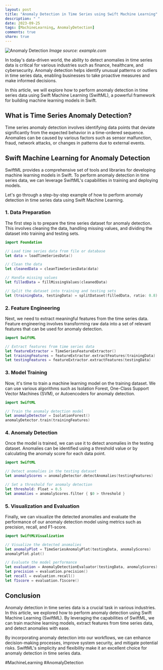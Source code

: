 ```yaml
---
layout: post
title: "Anomaly Detection in Time Series using Swift Machine Learning"
description: " "
date: 2023-09-25
tags: [MachineLearning, AnomalyDetection]
comments: true
share: true
---
```


![Anomaly Detection](https://example.com/anomaly_detection.png)
*Image source: example.com*

In today's data-driven world, the ability to detect anomalies in time series data is critical for various industries such as finance, healthcare, and cybersecurity. Anomaly detection helps identify unusual patterns or outliers in time series data, enabling businesses to take proactive measures and make informed decisions.

In this article, we will explore how to perform anomaly detection in time series data using Swift Machine Learning (SwiftML), a powerful framework for building machine learning models in Swift.

## What is Time Series Anomaly Detection?

Time series anomaly detection involves identifying data points that deviate significantly from the expected behavior in a time-ordered sequence. Anomalies can be caused by various factors such as sensor malfunction, fraud, network attacks, or changes in patterns due to external events.

## Swift Machine Learning for Anomaly Detection

SwiftML provides a comprehensive set of tools and libraries for developing machine learning models in Swift. To perform anomaly detection in time series data, we can leverage SwiftML's capabilities in training and deploying models.

Let's go through a step-by-step example of how to perform anomaly detection in time series data using Swift Machine Learning.

### 1. Data Preparation
The first step is to prepare the time series dataset for anomaly detection. This involves cleaning the data, handling missing values, and dividing the dataset into training and testing sets.

```swift
import Foundation

// Load time series data from file or database
let data = loadTimeSeriesData()

// Clean the data
let cleanedData = cleanTimeSeriesData(data)

// Handle missing values
let filledData = fillMissingValues(cleanedData)

// Split the dataset into training and testing sets
let (trainingData, testingData) = splitDataset(filledData, ratio: 0.8)
```

### 2. Feature Engineering
Next, we need to extract meaningful features from the time series data. Feature engineering involves transforming raw data into a set of relevant features that can be used for anomaly detection.

```swift
import SwiftML

// Extract features from time series data
let featureExtractor = TimeSeriesFeatureExtractor()
let trainingFeatures = featureExtractor.extractFeatures(trainingData)
let testingFeatures = featureExtractor.extractFeatures(testingData)
```

### 3. Model Training
Now, it's time to train a machine learning model on the training dataset. We can use various algorithms such as Isolation Forest, One-Class Support Vector Machines (SVM), or Autoencoders for anomaly detection.

```swift
import SwiftML

// Train the anomaly detection model
let anomalyDetector = IsolationForest()
anomalyDetector.train(trainingFeatures)
```

### 4. Anomaly Detection
Once the model is trained, we can use it to detect anomalies in the testing dataset. Anomalies can be identified using a threshold value or by calculating the anomaly score for each data point.

```swift
import SwiftML

// Detect anomalies in the testing dataset
let anomalyScores = anomalyDetector.detectAnomalies(testingFeatures)

// Set a threshold for anomaly detection
let threshold: Float = 0.5
let anomalies = anomalyScores.filter { $0 > threshold }
```

### 5. Visualization and Evaluation
Finally, we can visualize the detected anomalies and evaluate the performance of our anomaly detection model using metrics such as precision, recall, and F1-score.

```swift
import SwiftMLVisualization

// Visualize the detected anomalies
let anomalyPlot = TimeSeriesAnomalyPlot(testingData, anomalyScores)
anomalyPlot.plot()

// Evaluate the model performance
let evaluation = AnomalyDetectionEvaluator(testingData, anomalyScores)
let precision = evaluation.precision()
let recall = evaluation.recall()
let f1score = evaluation.f1score()
```

## Conclusion

Anomaly detection in time series data is a crucial task in various industries. In this article, we explored how to perform anomaly detection using Swift Machine Learning (SwiftML). By leveraging the capabilities of SwiftML, we can train machine learning models, extract features from time series data, and detect anomalies with ease.

By incorporating anomaly detection into our workflows, we can enhance decision-making processes, improve system security, and mitigate potential risks. SwiftML's simplicity and flexibility make it an excellent choice for anomaly detection in time series data.

#MachineLearning #AnomalyDetection